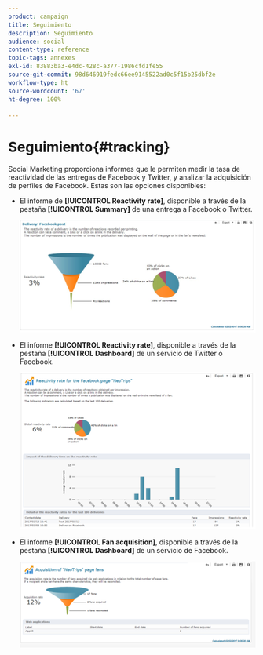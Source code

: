 ```yaml
---
product: campaign
title: Seguimiento
description: Seguimiento
audience: social
content-type: reference
topic-tags: annexes
exl-id: 83883ba3-e4dc-428c-a377-1986cfd1fe55
source-git-commit: 98d646919fedc66ee9145522ad0c5f15b25dbf2e
workflow-type: ht
source-wordcount: '67'
ht-degree: 100%

---
```


# Seguimiento{#tracking}

Social Marketing proporciona informes que le permiten medir la tasa de reactividad de las entregas de Facebook y Twitter, y analizar la adquisición de perfiles de Facebook. Estas son las opciones disponibles:

* El informe de **[!UICONTROL Reactivity rate]**, disponible a través de la pestaña **[!UICONTROL Summary]** de una entrega a Facebook o Twitter.

   ![](assets/social_report_3.png)

* El informe **[!UICONTROL Reactivity rate]**, disponible a través de la pestaña **[!UICONTROL Dashboard]** de un servicio de Twitter o Facebook.

   ![](assets/social_report_2.png)

* El informe **[!UICONTROL Fan acquisition]**, disponible a través de la pestaña **[!UICONTROL Dashboard]** de un servicio de Facebook.

   ![](assets/social_report_1.png)
